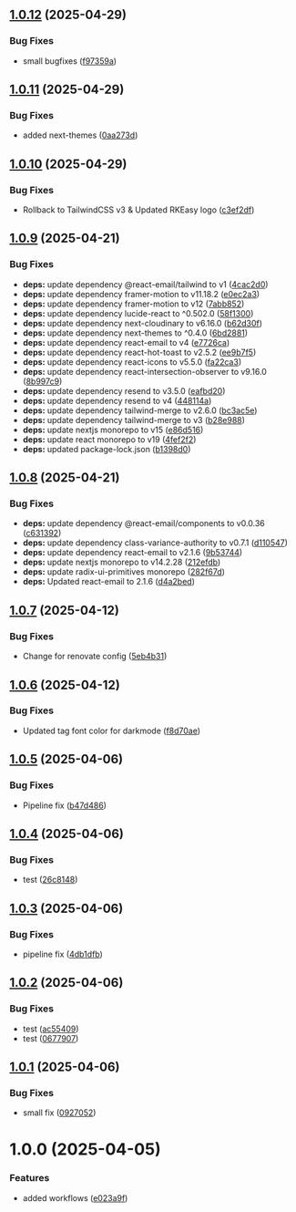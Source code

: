 ## [1.0.12](https://github.com/LucEast/portfolio/compare/v1.0.11...v1.0.12) (2025-04-29)


### Bug Fixes

* small bugfixes ([f97359a](https://github.com/LucEast/portfolio/commit/f97359a651fd2acc9d8496f6f9dcf7a99069fc76))

## [1.0.11](https://github.com/LucEast/portfolio/compare/v1.0.10...v1.0.11) (2025-04-29)


### Bug Fixes

* added next-themes ([0aa273d](https://github.com/LucEast/portfolio/commit/0aa273d7d3dbd09e976816e2689581e93a149ff5))

## [1.0.10](https://github.com/LucEast/portfolio/compare/v1.0.9...v1.0.10) (2025-04-29)


### Bug Fixes

* Rollback to TailwindCSS v3 & Updated RKEasy logo ([c3ef2df](https://github.com/LucEast/portfolio/commit/c3ef2df0d6ec5ad340c4e98d98d2f270031283d7))

## [1.0.9](https://github.com/LucEast/portfolio/compare/v1.0.8...v1.0.9) (2025-04-21)


### Bug Fixes

* **deps:** update dependency @react-email/tailwind to v1 ([4cac2d0](https://github.com/LucEast/portfolio/commit/4cac2d0827838307c9ca67e9fafa31d16dd3055e))
* **deps:** update dependency framer-motion to v11.18.2 ([e0ec2a3](https://github.com/LucEast/portfolio/commit/e0ec2a3dddf585812a4540a29d5bd20f4b795a73))
* **deps:** update dependency framer-motion to v12 ([7abb852](https://github.com/LucEast/portfolio/commit/7abb8520cd45da7a3a0df20c0dc57226e4e4be9d))
* **deps:** update dependency lucide-react to ^0.502.0 ([58f1300](https://github.com/LucEast/portfolio/commit/58f130075eefaf36aff0e6638bf5b57346278515))
* **deps:** update dependency next-cloudinary to v6.16.0 ([b62d30f](https://github.com/LucEast/portfolio/commit/b62d30f61835d09c2b8c30554962bcd835a0832b))
* **deps:** update dependency next-themes to ^0.4.0 ([6bd2881](https://github.com/LucEast/portfolio/commit/6bd288141b39e68fc3b8659656e5c7e3d92ce5a2))
* **deps:** update dependency react-email to v4 ([e7726ca](https://github.com/LucEast/portfolio/commit/e7726ca99b9c72f26c86b504092abf90d5773270))
* **deps:** update dependency react-hot-toast to v2.5.2 ([ee9b7f5](https://github.com/LucEast/portfolio/commit/ee9b7f5b218d38606dfb092b4c9bb603a94cd9a2))
* **deps:** update dependency react-icons to v5.5.0 ([fa22ca3](https://github.com/LucEast/portfolio/commit/fa22ca377d941819f267ca87ee956c30cdacf53a))
* **deps:** update dependency react-intersection-observer to v9.16.0 ([8b997c9](https://github.com/LucEast/portfolio/commit/8b997c9d3928bad8fecd576f860ee357a815279d))
* **deps:** update dependency resend to v3.5.0 ([eafbd20](https://github.com/LucEast/portfolio/commit/eafbd20e5c45a70134a8832f7c8ea2854dc8e42d))
* **deps:** update dependency resend to v4 ([448114a](https://github.com/LucEast/portfolio/commit/448114ac151889e7f7e261d7d6a8520dce3e4610))
* **deps:** update dependency tailwind-merge to v2.6.0 ([bc3ac5e](https://github.com/LucEast/portfolio/commit/bc3ac5ed7ea325fd8f7e8ef2ba1028a7dc01d364))
* **deps:** update dependency tailwind-merge to v3 ([b28e988](https://github.com/LucEast/portfolio/commit/b28e9884c8ddfcaaa0fbe0202b9e708067e1081a))
* **deps:** update nextjs monorepo to v15 ([e86d516](https://github.com/LucEast/portfolio/commit/e86d5160c49893d869023d7374ff3c7324096db6))
* **deps:** update react monorepo to v19 ([4fef2f2](https://github.com/LucEast/portfolio/commit/4fef2f2d6c4feea46465e471ffd84d7ca7e503f5))
* **deps:** updated package-lock.json ([b1398d0](https://github.com/LucEast/portfolio/commit/b1398d0d8f578efc53957b93205315ccd52b77fc))

## [1.0.8](https://github.com/LucEast/portfolio/compare/v1.0.7...v1.0.8) (2025-04-21)


### Bug Fixes

* **deps:** update dependency @react-email/components to v0.0.36 ([c631392](https://github.com/LucEast/portfolio/commit/c6313921e831f744c4c847537a889958a15fd249))
* **deps:** update dependency class-variance-authority to v0.7.1 ([d110547](https://github.com/LucEast/portfolio/commit/d110547f12898400db34f480954f19d33488fcd4))
* **deps:** update dependency react-email to v2.1.6 ([9b53744](https://github.com/LucEast/portfolio/commit/9b5374442b7c851948399f68b9fb27f244f76ab0))
* **deps:** update nextjs monorepo to v14.2.28 ([212efdb](https://github.com/LucEast/portfolio/commit/212efdbeb1591d07dc7dc5a3f8aee84ca2d754fc))
* **deps:** update radix-ui-primitives monorepo ([282f67d](https://github.com/LucEast/portfolio/commit/282f67d85a1e87c85ed141929ac15bffdefaa283))
* **deps:** Updated react-email to 2.1.6 ([d4a2bed](https://github.com/LucEast/portfolio/commit/d4a2bed8a240aef4fd6d393619c67a9239a83ae6))

## [1.0.7](https://github.com/LucEast/portfolio/compare/v1.0.6...v1.0.7) (2025-04-12)


### Bug Fixes

* Change for renovate config ([5eb4b31](https://github.com/LucEast/portfolio/commit/5eb4b31b01092f258df69b929325a1f61fc146b6))

## [1.0.6](https://github.com/LucEast/portfolio/compare/v1.0.5...v1.0.6) (2025-04-12)


### Bug Fixes

* Updated tag font color for darkmode ([f8d70ae](https://github.com/LucEast/portfolio/commit/f8d70ae79302970c174b433884cd653bff3b0c74))

## [1.0.5](https://github.com/LucEast/portfolio/compare/v1.0.4...v1.0.5) (2025-04-06)


### Bug Fixes

* Pipeline fix ([b47d486](https://github.com/LucEast/portfolio/commit/b47d486e8cc6e3c0e21eeca8ddbbd16d1fa403a6))

## [1.0.4](https://github.com/LucEast/portfolio/compare/v1.0.3...v1.0.4) (2025-04-06)


### Bug Fixes

* test ([26c8148](https://github.com/LucEast/portfolio/commit/26c81488ac4bd2b3b4772e9c3ae2dec299b0ddee))

## [1.0.3](https://github.com/LucEast/portfolio/compare/v1.0.2...v1.0.3) (2025-04-06)


### Bug Fixes

* pipeline fix ([4db1dfb](https://github.com/LucEast/portfolio/commit/4db1dfb0f27aff49dfc87a27a55cfadcf582f0f2))

## [1.0.2](https://github.com/LucEast/portfolio/compare/v1.0.1...v1.0.2) (2025-04-06)


### Bug Fixes

* test ([ac55409](https://github.com/LucEast/portfolio/commit/ac55409ae864aeef95ae22a3a4c1f8e8cbdb4f2a))
* test ([0677907](https://github.com/LucEast/portfolio/commit/0677907570944f5189737d7b8a686e594b586eb4))

## [1.0.1](https://github.com/LucEast/portfolio/compare/v1.0.0...v1.0.1) (2025-04-06)


### Bug Fixes

* small fix ([0927052](https://github.com/LucEast/portfolio/commit/09270524bcdb2c0ea90acad10874c9313405b198))

# 1.0.0 (2025-04-05)


### Features

* added workflows ([e023a9f](https://github.com/LucEast/portfolio/commit/e023a9f5e5b0d9392eaf10c155d79c3d479a2411))
